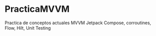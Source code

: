 # PracticaMVVM
Practica de conceptos actuales MVVM Jetpack Compose, corroutines, Flow, Hilt, Unit Testing
